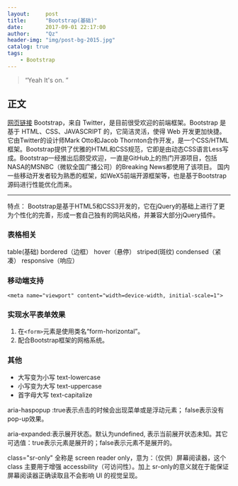 ```yaml
---
layout:     post
title:      "Bootstrap(基础)"
date:       2017-09-01 22:17:00
author:     "Qz"
header-img: "img/post-bg-2015.jpg"
catalog: true
tags:
    - Bootstrap
---
```


> “Yeah It's on. ”


## 正文
[网页链接]()
Bootstrap，来自 Twitter，是目前很受欢迎的前端框架。Bootstrap 是基于 HTML、CSS、JAVASCRIPT 的，它简洁灵活，使得 Web 开发更加快捷。 它由Twitter的设计师Mark Otto和Jacob Thornton合作开发，是一个CSS/HTML框架。Bootstrap提供了优雅的HTML和CSS规范，它即是由动态CSS语言Less写成。Bootstrap一经推出后颇受欢迎，一直是GitHub上的热门开源项目，包括NASA的MSNBC（微软全国广播公司）的Breaking News都使用了该项目。 国内一些移动开发者较为熟悉的框架，如WeX5前端开源框架等，也是基于Bootstrap源码进行性能优化而来。

----------

特点：
Bootstrap是基于HTML5和CSS3开发的，它在jQuery的基础上进行了更为个性化的完善，形成一套自己独有的网站风格，并兼容大部分jQuery插件。

### 表格相关
table(基础)
bordered（边框）
hover（悬停）
striped(斑纹)
condensed（紧凑）
responsive（响应）

### 移动端支持
```
<meta name="viewport" content="width=device-width, initial-scale=1">
```

### 实现水平表单效果
1. 在`<form>`元素是使用类名“form-horizontal”。
2. 配合Bootstrap框架的网格系统。

### 其他
* 大写变为小写 text-lowercase  
* 小写变为大写 text-uppercase 
* 首字母大写 text-capitalize

aria-haspopup :true表示点击的时候会出现菜单或是浮动元素； false表示没有pop-up效果。

aria-expanded:表示展开状态。默认为undefined, 表示当前展开状态未知。其它可选值：true表示元素是展开的；false表示元素不是展开的。

class="sr-only"
全称是 screen reader only，意为：（仅供）屏幕阅读器，这个 class 主要用于增强 accessbility（可访问性）。加上 sr-only的意义就在于能保证屏幕阅读器正确读取且不会影响 UI 的视觉呈现。

 